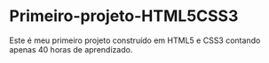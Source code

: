 # Primeiro-projeto-HTML5CSS3
Este é meu primeiro projeto construído em HTML5 e CSS3 contando apenas 40 horas de aprendizado. 

<a href="https://davidferreirad1.github.io/Primeiro-projeto-HTML5CSS3/PrimeiroProjeto/index.html">
